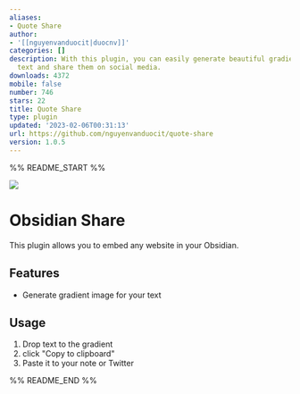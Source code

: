 ```yaml
---
aliases:
- Quote Share
author:
- '[[nguyenvanduocit|duocnv]]'
categories: []
description: With this plugin, you can easily generate beautiful gradient images from
  text and share them on social media.
downloads: 4372
mobile: false
number: 746
stars: 22
title: Quote Share
type: plugin
updated: '2023-02-06T00:31:13'
url: https://github.com/nguyenvanduocit/quote-share
version: 1.0.5
---
```


%% README_START %%

![](https://raw.githubusercontent.com/nguyenvanduocit/quote-share/HEAD/stuff/img.png)

# Obsidian Share

This plugin allows you to embed any website in your Obsidian.

## Features

-   Generate gradient image for your text

## Usage

1. Drop text to the gradient
1. click "Copy to clipboard"
1. Paste it to your note or Twitter


%% README_END %%